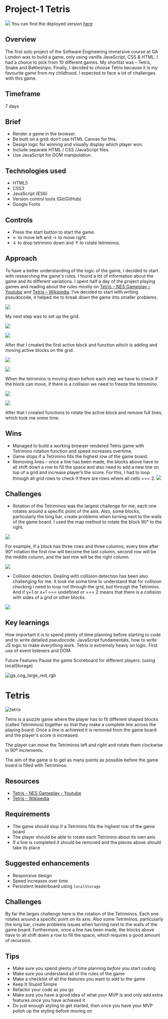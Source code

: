 # Project-1 Tetris

![](/assets/images/Tetris.png)
You can find the deployed version [here](https://mlozynska.github.io/sei-project-1/)

## Overview

The first solo project of the Software Engineering Immersive course at GA London was to build a game, only using vanilla JavaScript, CSS & HTML. I had a choice to pick from 10 different games. My shortlist was – Tetris, Snake and Battleships. Finally, I decided to choose Tetris because it is my favourite game from my childhood. I expected to face a lot of challenges with this game.

## Timeframe

7 days

## Brief

- Render a game in the browser.
- Be built on a grid: don’t use HTML Canvas for this.
- Design logic for winning and visually display which player won.
- Include separate HTML / CSS /JavaScript files.
- Use JavaScript for DOM manipulation.

## Technologies used

- HTML5
- CSS3
- JavaScript (ES6)
- Version control tools (Git/GitHub)
- Google Fonts

## Controls

- Press the start button to start the game.
- ← to move left and → to move right.
- ↓ to drop tetrimino down and ↑ to rotate tetriminos.

## Approach

To have a better understanding of the logic of the game, I decided to start with researching the game's rules. I found a lot of information about the game and its different variations. I spent half a day of the project playing games and reading about the rules mostly on [Tetris – NES Gameplay – Youtube](https://www.youtube.com/watch?v=CvUK-YWYcaE) and [Tetris – Wikipedia](https://en.wikipedia.org/wiki/Tetris).
I’ve decided to start with writing pseudocode, it helped me to break down the game into smaller problems.

![](/assets/images/Pseudocode.png)

My next step was to set up the grid.

![](/assets/images/Grid.png)

![](/assets/images/Playfield.png)

After that I created the first active block and function which is adding and moving active blocks on the grid.

![](/assets/images/ActiveBlock.png)

![](/assets/images/AddActiveBlock.png)

When the tetromino is moving down before each step we have to check if the block can move, if there is a collision we need to freeze the tetromino.

![](/assets/images/CantBlockMove.png)

![](/assets/images/FreezeBlock.png)

After that I created functions to rotate the active block and remove full lines, which took me some time.

## Wins

- Managed to build a working browser rendered Tetris game with Tetrimino rotation function and speed increases overtime.
- Game stops if a Tetrimino fills the highest row of the game board.
- Removing lines – once a line has been made, the blocks above have to all shift down a row to fill the space and also need to add a new line on top of a grid and increase player’s the score. For this, I had to loop through all grid rows to check if there are rows where all cells === 2.
  ![](/assets/images/Winns.png)

## Challenges

- Rotation of the Tetriminos was the largest challenge for me, each one rotates around a specific point of the axis. Also, some blocks, particularly the long bar, create problems when turning next to the walls of the game board. I used the map method to rotate the block 90° to the right.

![](/assets/images/Challenges.png)

For example, if a block has three rows and three columns, every time after 90° rotation the first row will become the last column, second row will be the middle column, and the last row will be the right column.

![](/assets/images/rotation.png)

- Collision detection. Dealing with collision detection has been also challenging for me. It took me some time to understand that for collision checking I need to loop not through the grid, but through the Tetrimino. And if y+1 or x+1 === undefined or === 2 means that there is a collision with sides of a grid or other blocks.

![](/assets/images/collision.png)

## Key learnings

How important it is to spend plenty of time planning before starting to code and to write detailed pseudocode.
JavaScript fundamentals, how to write JS logic to make everything work. Tetris is extremely heavy on logic.
First use of event listeners and DOM.

Future Features
Pause the game
Scoreboard for different players. (using localStorage)

![ga_cog_large_red_rgb](https://cloud.githubusercontent.com/assets/40461/8183776/469f976e-1432-11e5-8199-6ac91363302b.png)

# Tetris

![tetris](https://media.git.generalassemb.ly/user/15120/files/daf26380-fec9-11e8-8acf-fa36d83d819c)

Tetris is a puzzle game where the player has to fit different shaped blocks (called Tetriminos) together so that they make a complete line across the playing board. Once a line is achieved it is removed from the game board and the player's score is increased.

The player can move the Tetriminos left and right and rotate them clockwise in 90º increments.

The aim of the game is to get as many points as possible before the game board is filled with Tetriminos.

## Resources

- [Tetris - NES Gameplay - Youtube](https://www.youtube.com/watch?v=CvUK-YWYcaE)
- [Tetris - Wikipedia](https://en.wikipedia.org/wiki/Tetris)

## Requirements

- The game should stop if a Tetrimino fills the highest row of the game board
- The player should be able to rotate each Tetrimino about its own axis
- If a line is completed it should be removed and the pieces above should take its place

## Suggested enhancements

- Responsive design
- Speed increases over time
- Persistent leaderboard using `localStorage`

## Challenges

By far the larges challenge here is the rotation of the Tetriminos. Each one rotates around a specific point on its axis. Also some Tetriminos, particularly the long bar, create problems issues when turning next to the walls of the game board. Furthermore, once a line has been made, the blocks above have to all shift down a row to fill the space, which requires a good amount of recursion.

## Tips

- Make sure you spend plenty of time planning _before_ you start coding
- Make sure you understand all of the rules of the game
- Make a checklist of all the features you want to add to the game
- Keep It Stupid Simple
- Refactor your code as you go
- Make sure you have a good idea of what your MVP is and only add extra features once you have achieved it
- Do just enough styling to get started, then once you have your MVP polish up the styling before moving on
